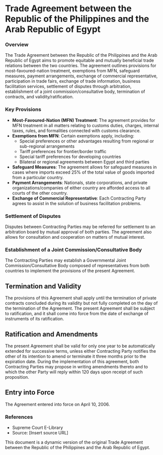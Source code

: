 **Trade Agreement between the Republic of the Philippines and the Arab Republic of Egypt**
=====================================================

### Overview

The Trade Agreement between the Republic of the Philippines and the Arab Republic of Egypt aims to promote equitable and mutually beneficial trade relations between the two countries. The agreement outlines provisions for most-favoured-nation treatment, exemptions from MFN, safeguard measures, payment arrangements, exchange of commercial representative, participation in trade fairs, exchange of trade information, business facilitation services, settlement of disputes through arbitration, establishment of a joint commission/consultative body, termination of contracts, and validity/ratification.

### Key Provisions

*   **Most-Favoured-Nation (MFN) Treatment**: The agreement provides for MFN treatment in all matters relating to customs duties, charges, internal taxes, rules, and formalities connected with customs clearance.
*   **Exemptions from MFN**: Certain exemptions apply, including:
    *   Special preferences or other advantages resulting from regional or sub-regional arrangements
    *   Tariff preferences for frontier/border traffic
    *   Special tariff preferences for developing countries
    *   Bilateral or regional agreements between Egypt and third parties
*   **Safeguard Measures**: The agreement allows for safeguard measures in cases where imports exceed 25% of the total value of goods imported from a particular country.
*   **Payment Arrangements**: Nationals, state corporations, and private organizations/companies of either country are afforded access to all courts of the other country.
*   **Exchange of Commercial Representative**: Each Contracting Party agrees to assist in the solution of business facilitation problems.

### Settlement of Disputes

Disputes between Contracting Parties may be referred for settlement to an arbitration board by mutual approval of both parties. The agreement also allows for consultation and cooperation on matters of mutual interest.

### Establishment of a Joint Commission/Consultative Body

The Contracting Parties may establish a Governmental Joint Commission/Consultative Body composed of representatives from both countries to implement the provisions of the present Agreement.

**Termination and Validity**
-------------------------

The provisions of this Agreement shall apply until the termination of private contracts concluded during its validity but not fully completed on the day of the termination of the Agreement. The present Agreement shall be subject to ratification, and it shall come into force from the date of exchange of instruments of its ratification.

**Ratification and Amendments**
-------------------------

The present Agreement shall be valid for only one year to be automatically extended for successive terms, unless either Contracting Party notifies the other of its intention to amend or terminate it three months prior to the expiration date. During the implementation of this agreement, both Contracting Parties may propose in writing amendments thereto and to which the other Party will reply within 120 days upon receipt of such proposition.

**Entry into Force**
-----------------

The Agreement entered into force on April 10, 2006.

### References

*   Supreme Court E-Library
*   Source: [Insert source URL]

This document is a dynamic version of the original Trade Agreement between the Republic of the Philippines and the Arab Republic of Egypt.